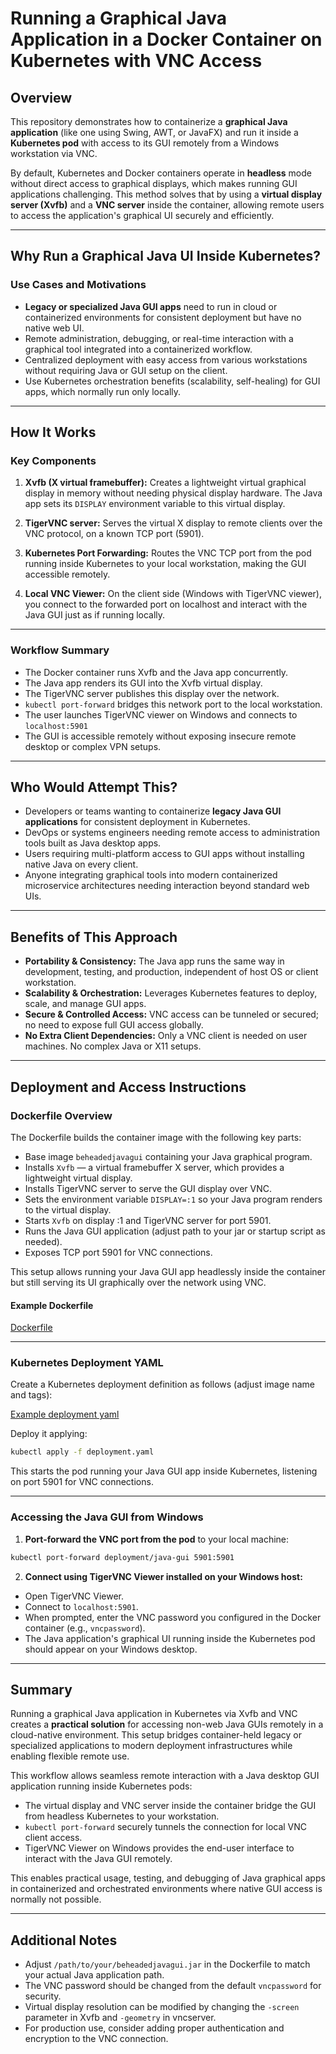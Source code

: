# Running a Graphical Java Application in a Docker Container on Kubernetes with VNC Access

## Overview

This repository demonstrates how to containerize a **graphical Java application** (like one using Swing, AWT, or JavaFX) and run it inside a **Kubernetes pod** with access to its GUI remotely from a Windows workstation via VNC.

By default, Kubernetes and Docker containers operate in **headless** mode without direct access to graphical displays, which makes running GUI applications challenging. This method solves that by using a **virtual display server (Xvfb)** and a **VNC server** inside the container, allowing remote users to access the application's graphical UI securely and efficiently.

---

## Why Run a Graphical Java UI Inside Kubernetes?

### Use Cases and Motivations

- **Legacy or specialized Java GUI apps** need to run in cloud or containerized environments for consistent deployment but have no native web UI.
- Remote administration, debugging, or real-time interaction with a graphical tool integrated into a containerized workflow.
- Centralized deployment with easy access from various workstations without requiring Java or GUI setup on the client.
- Use Kubernetes orchestration benefits (scalability, self-healing) for GUI apps, which normally run only locally.

---

## How It Works

### Key Components

1. **Xvfb (X virtual framebuffer):** Creates a lightweight virtual graphical display in memory without needing physical display hardware. The Java app sets its `DISPLAY` environment variable to this virtual display.

2. **TigerVNC server:** Serves the virtual X display to remote clients over the VNC protocol, on a known TCP port (5901).

3. **Kubernetes Port Forwarding:** Routes the VNC TCP port from the pod running inside Kubernetes to your local workstation, making the GUI accessible remotely.

4. **Local VNC Viewer:** On the client side (Windows with TigerVNC viewer), you connect to the forwarded port on localhost and interact with the Java GUI just as if running locally.

---

### Workflow Summary

- The Docker container runs Xvfb and the Java app concurrently.
- The Java app renders its GUI into the Xvfb virtual display.
- The TigerVNC server publishes this display over the network.
- `kubectl port-forward` bridges this network port to the local workstation.
- The user launches TigerVNC viewer on Windows and connects to `localhost:5901`
- The GUI is accessible remotely without exposing insecure remote desktop or complex VPN setups.

---

## Who Would Attempt This?

- Developers or teams wanting to containerize **legacy Java GUI applications** for consistent deployment in Kubernetes.
- DevOps or systems engineers needing remote access to administration tools built as Java desktop apps.
- Users requiring multi-platform access to GUI apps without installing native Java on every client.
- Anyone integrating graphical tools into modern containerized microservice architectures needing interaction beyond standard web UIs.

---

## Benefits of This Approach

- **Portability & Consistency:** The Java app runs the same way in development, testing, and production, independent of host OS or client workstation.
- **Scalability & Orchestration:** Leverages Kubernetes features to deploy, scale, and manage GUI apps.
- **Secure & Controlled Access:** VNC access can be tunneled or secured; no need to expose full GUI access globally.
- **No Extra Client Dependencies:** Only a VNC client is needed on user machines. No complex Java or X11 setups.

---

## Deployment and Access Instructions

### Dockerfile Overview

The Dockerfile builds the container image with the following key parts:

- Base image `beheadedjavagui` containing your Java graphical program.
- Installs `Xvfb` — a virtual framebuffer X server, which provides a lightweight virtual display.
- Installs TigerVNC server to serve the GUI display over VNC.
- Sets the environment variable `DISPLAY=:1` so your Java program renders to the virtual display.
- Starts `Xvfb` on display :1 and TigerVNC server for port 5901.
- Runs the Java GUI application (adjust path to your jar or startup script as needed).
- Exposes TCP port 5901 for VNC connections.

This setup allows running your Java GUI app headlessly inside the container but still serving its UI graphically over the network using VNC.

#### Example Dockerfile

[Dockerfile](Dockerfile)

---

### Kubernetes Deployment YAML

Create a Kubernetes deployment definition as follows (adjust image name and tags):

[Example deployment yaml](deployment.yaml)

Deploy it applying:

```bash
kubectl apply -f deployment.yaml
```

This starts the pod running your Java GUI app inside Kubernetes, listening on port 5901 for VNC connections.

---

### Accessing the Java GUI from Windows

1. **Port-forward the VNC port from the pod** to your local machine:

```bash
kubectl port-forward deployment/java-gui 5901:5901
```

2. **Connect using TigerVNC Viewer installed on your Windows host:**

- Open TigerVNC Viewer.
- Connect to `localhost:5901`.
- When prompted, enter the VNC password you configured in the Docker container (e.g., `vncpassword`).
- The Java application's graphical UI running inside the Kubernetes pod should appear on your Windows desktop.

---

## Summary

Running a graphical Java application in Kubernetes via Xvfb and VNC creates a **practical solution** for accessing non-web Java GUIs remotely in a cloud-native environment. This setup bridges container-held legacy or specialized applications to modern deployment infrastructures while enabling flexible remote use.

This workflow allows seamless remote interaction with a Java desktop GUI application running inside Kubernetes pods:

- The virtual display and VNC server inside the container bridge the GUI from headless Kubernetes to your workstation.
- `kubectl port-forward` securely tunnels the connection for local VNC client access.
- TigerVNC Viewer on Windows provides the end-user interface to interact with the Java GUI remotely.

This enables practical usage, testing, and debugging of Java graphical apps in containerized and orchestrated environments where native GUI access is normally not possible.

---

## Additional Notes

- Adjust `/path/to/your/beheadedjavagui.jar` in the Dockerfile to match your actual Java application path.
- The VNC password should be changed from the default `vncpassword` for security.
- Virtual display resolution can be modified by changing the `-screen` parameter in Xvfb and `-geometry` in vncserver.
- For production use, consider adding proper authentication and encryption to the VNC connection.

